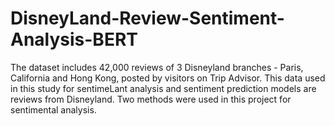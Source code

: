 # DisneyLand-Review-Sentiment-Analysis-BERT
The dataset includes 42,000 reviews of 3 Disneyland branches - Paris, California and Hong Kong, posted by visitors on Trip Advisor.  This data used in this study for sentimeLant analysis and sentiment prediction models are reviews from Disneyland.   Two methods were used in this project for sentimental analysis. 
